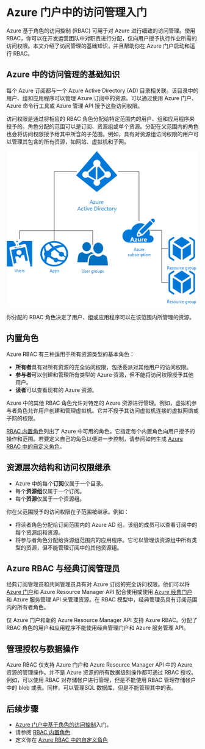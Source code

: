 <properties
	pageTitle="Azure Active Directory 基于角色的访问控制| Azure"
	description="Azure 门户中具有 Azure 基于角色的访问控制的访问管理入门。在目录中使用角色分配来分配权限。"
	services="active-directory"
	documentationCenter=""
	authors="kgremban"
	manager="stevenpo"
	editor=""/>

<tags
	ms.service="active-directory"
	ms.date="05/03/2016"
	wacn.date="07/05/2016"/>

# Azure 门户中的访问管理入门

Azure 基于角色的访问控制 (RBAC) 可用于对 Azure 进行细致的访问管理。使用 RBAC，你可以在开发运营团队中对职责进行分配，仅向用户授予执行作业所需的访问权限。本文介绍了访问管理的基础知识，并且帮助你在 Azure 门户启动和运行 RBAC。

## Azure 中的访问管理的基础知识
每个 Azure 订阅都与一个 Azure Active Directory (AD) 目录相关联。该目录中的用户、组和应用程序可以管理 Azure 订阅中的资源。可以通过使用 Azure 门户、Azure 命令行工具或 Azure 管理 API 授予这些访问权限。

访问权限是通过将相应的 RBAC 角色分配给特定范围内的用户、组和应用程序来授予的。角色分配的范围可以是订阅、资源组或单个资源。分配在父范围内的角色也会将访问权限授予给其中所含的子范围。例如，具有对资源组访问权限的用户可以管理其包含的所有资源，如网站、虚拟机和子网。

![Azure Active Directory 元素之间的关系 - 关系图](./media/role-based-access-control-what-is/rbac_aad.png)

你分配的 RBAC 角色决定了用户、组或应用程序可以在该范围内所管理的资源。

## 内置角色
Azure RBAC 有三种适用于所有资源类型的基本角色：

- **所有者**具有对所有资源的完全访问权限，包括委派对其他用户的访问权限。
- **参与者**可以创建和管理所有类型的 Azure 资源，但不能将访问权限授予其他用户。
- **读者**可以查看现有的 Azure 资源。

Azure 中的其他 RBAC 角色允许对特定的 Azure 资源进行管理。例如，虚拟机参与者角色允许用户创建和管理虚拟机。它并不授予其访问虚拟机连接的虚拟网络或子网的权限。

[RBAC 内置角色](/documentation/articles/role-based-access-built-in-roles/)列出了 Azure 中可用的角色。它指定每个内置角色向用户授予的操作和范围。若要定义自己的角色以便进一步控制，请参阅如何生成 [Azure RBAC 中的自定义角色](/documentation/articles/role-based-access-control-custom-roles/)。

## 资源层次结构和访问权限继承
- Azure 中的每个**订阅**仅属于一个目录。
- 每个**资源组**仅属于一个订阅。
- 每个**资源**仅属于一个资源组。

你在父范围授予的访问权限在子范围被继承。例如：

- 将读者角色分配给订阅范围内的 Azure AD 组。该组的成员可以查看订阅中的每个资源组和资源。
- 将参与者角色分配给资源组范围内的应用程序。它可以管理该资源组中所有类型的资源，但不能管理订阅中的其他资源组。

## Azure RBAC 与经典订阅管理员
经典订阅管理员和共同管理员具有对 Azure 订阅的完全访问权限。他们可以将 [Azure 门户](https://portal.azure.cn)和 Azure Resource Manager API 配合使用或使用 [Azure 经典门户](https://manage.windowsazure.cn) 和 Azure 服务管理 API 来管理资源。在 RBAC 模型中，经典管理员具有订阅范围内的所有者角色。

仅 Azure 门户和新的 Azure Resource Manager API 支持 Azure RBAC。分配了 RBAC 角色的用户和应用程序不能使用经典管理门户和 Azure 服务管理 API。

## 管理授权与数据操作
Azure RBAC 仅支持 Azure 门户和 Azure Resource Manager API 中的 Azure 资源的管理操作。并不是 Azure 资源的所有数据级别操作都可通过 RBAC 授权。例如，可以使用 RBAC 对存储帐户进行管理，但是不能使用 RBAC 管理存储帐户中的 blob 或表。同样，可以管理SQL 数据库，但是不能管理其中的表。

## 后续步骤
- [Azure 门户中基于角色的访问控制](/documentation/articles/role-based-access-control-configure/)入门。
- 请参阅 [RBAC 内置角色](/documentation/articles/role-based-access-built-in-roles/)
- 定义你在 [Azure RBAC 中的自定义角色](/documentation/articles/role-based-access-control-custom-roles/)

<!---HONumber=Mooncake_0627_2016-->